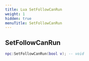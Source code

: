 ```yaml
---
title: Lua SetFollowCanRun
weight: 1
hidden: true
menuTitle: SetFollowCanRun
---
```

## SetFollowCanRun
```lua
npc:SetFollowCanRun(bool v); -- void
```